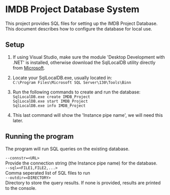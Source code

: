 # IMDB Project Database System
This project provides SQL files for setting up the IMDB Project Database.
This document describes how to configure the database for local use.

## Setup
1. If using Visual Studio, make sure the module 'Desktop Development with .NET' is installed,
otherwise download the SqlLocalDB utility directly from [Microsoft](https://docs.microsoft.com/en-us/sql/tools/sqllocaldb-utility?view=sql-server-ver15).
  
2. Locate your SqlLocalDB.exe, usually located in:  
`C:\Program Files\Microsoft SQL Server\130\Tools\Binn`
  
3. Run the following commands to create and run the database:  
`SqlLocalDB.exe create IMDB_Project`  
`SqlLocalDB.exe start IMDB_Project`  
`SqlLocalDB.exe info IMDB_Project`  
  
4. This last command will show the 'Instance pipe name', we will need this later.
  
## Running the program
The program will run SQL queries on the existing database.

`--connstr=<URL>`  
Provide the connection string (the Instance pipe name) for the database.                      
`--sql=<FILE1,FILE2,...>`  
Comma seperated list of SQL files to run                                                      
`--outdir=<DIRECTORY>`  
Directory to store the query results. If none is provided, results are printed to the console.

